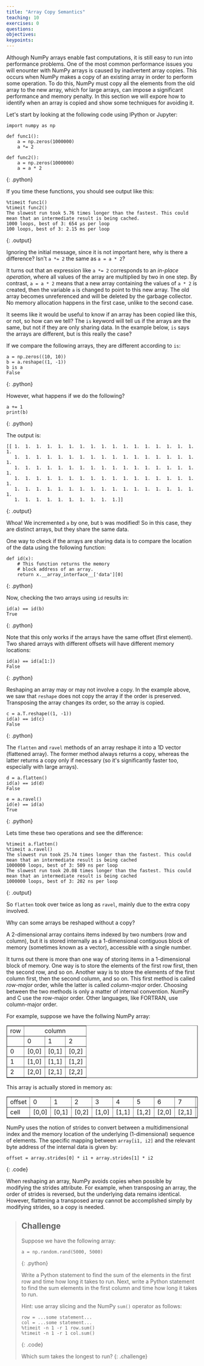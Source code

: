 ```yaml
---
title: "Array Copy Semantics"
teaching: 10
exercises: 0
questions:
objectives:
keypoints:
---
```

Although NumPy arrays enable fast computations, it is still easy to run into performance problems. One of the most common performance 
issues you will enounter with NumPy arrays is caused by inadvertent array copies. This occurs when NumPy makes a copy of an existing 
array in order to perform some operation. To do this, NumPy must copy all the elements from the old array to the new array, which for 
large arrays, can impose a significant performance and memory penalty. In this section we will expore how to identify when an array 
is copied and show some techniques for avoiding it.

Let's start by looking at the following code using IPython or Jupyter:

~~~
import numpy as np
​
def func1():
    a = np.zeros(1000000)
    a *= 2
    
def func2():
    a = np.zeros(1000000)
    a = a * 2
~~~
{: .python}

If you time these functions, you should see output like this:

~~~
%timeit func1()
%timeit func2()
The slowest run took 5.76 times longer than the fastest. This could mean that an intermediate result is being cached.
1000 loops, best of 3: 654 µs per loop
100 loops, best of 3: 2.15 ms per loop
~~~
{: .output}

Ignoring the initial message, since it is not important here, why is there a difference? Isn't `a *= 2` the same as `a = a * 2`?

It turns out that an expression like `a *= 2` corresponds to an *in-place operation*, where all values of the array are multiplied by two in 
one step. By contrast, `a = a * 2` means that a new array containing the values of `a * 2` is created, then the variable `a` is changed to
point to this new array. The old array becomes unreferenced and will be deleted by the garbage collector. No memory allocation happens in 
the first case, unlike to the second case.

It seems like it would be useful to know if an array has been copied like this, or not, so how can we tell? The `is` keyword will tell us 
if the arrays are the same, but not if they are only sharing data. In the example below, `is` says the arrays are different, but is 
this really the case?

If we compare the following arrays, they are different according to `is`:
~~~
a = np.zeros((10, 10))
b = a.reshape((1, -1))
b is a
False
~~~
{: .python}

However, what happens if we do the following?

~~~
a += 1
print(b)
~~~
{: .python}

The output is:

~~~
[[ 1.  1.  1.  1.  1.  1.  1.  1.  1.  1.  1.  1.  1.  1.  1.  1.  1.  1.
   1.  1.  1.  1.  1.  1.  1.  1.  1.  1.  1.  1.  1.  1.  1.  1.  1.  1.
   1.  1.  1.  1.  1.  1.  1.  1.  1.  1.  1.  1.  1.  1.  1.  1.  1.  1.
   1.  1.  1.  1.  1.  1.  1.  1.  1.  1.  1.  1.  1.  1.  1.  1.  1.  1.
   1.  1.  1.  1.  1.  1.  1.  1.  1.  1.  1.  1.  1.  1.  1.  1.  1.  1.
   1.  1.  1.  1.  1.  1.  1.  1.  1.  1.]]
~~~
{: .output}

Whoa! We incremented `a` by one, but `b` was modified! So in this case, they are distinct arrays, but they share the same data. 

One way to check if the arrays are sharing data is to compare the location of the data using the following function:

~~~
def id(x):
    # This function returns the memory
    # block address of an array.
    return x.__array_interface__['data'][0]
~~~
{: .python}

Now, checking the two arrays using `id` results in:

~~~
id(a) == id(b)
True
~~~
{: .python}

Note that this only works if the arrays have the same offset (first element). Two shared arrays with different offsets will have different 
memory locations:

~~~
id(a) == id(a[1:])
False
~~~
{: .python}

Reshaping an array may or may not involve a copy. In the example above, we saw that `reshape` does not copy the array if the order is preserved.
Transposing the array changes its order, so the array is copied.

~~~
c = a.T.reshape((1, -1))
id(a) == id(c)
False
~~~
{: .python}

The `flatten` and `ravel` methods of an array reshape it into a 1D vector (flattened array). The former method always returns a copy, whereas 
the latter returns a copy only if necessary (so it's significantly faster too, especially with large arrays).

~~~
d = a.flatten()
id(a) == id(d)
False

e = a.ravel()
id(e) == id(a)
True
~~~
{: .python}

Lets time these two operations and see the difference:

~~~
%timeit a.flatten()
%timeit a.ravel()
The slowest run took 25.74 times longer than the fastest. This could mean that an intermediate result is being cached 
1000000 loops, best of 3: 509 ns per loop
The slowest run took 20.08 times longer than the fastest. This could mean that an intermediate result is being cached 
1000000 loops, best of 3: 202 ns per loop
~~~
{: .output}

So `flatten` took over twice as long as `ravel`, mainly due to the extra copy involved.

Why can some arrays be reshaped without a copy?

A 2-dimensional array contains items indexed by two numbers (row and column), but it is stored internally as a 1-dimensional contiguous 
block of memory (sometimes known as a vector), accessible with a single number.

It turns out there is more than one way of storing items in a 1-dimensional block of memory. One way is to store the elements of the first 
row first, then the second row, and so on. Another way is to store the elements of the first column first, then the second column, and so on. 
This first method is called *row-major* order, while the latter is called *column-major* order. Choosing between the two methods is only a 
matter of internal convention. NumPy and C use the row-major order. Other languages, like FORTRAN, use column-major order.

For example, suppose we have the follwing NumPy array:

<table border="1">
<tr><td>row</td><td align="center" colspan="3">column</td></tr>
<tr><td></td><td>0</td><td>1</td><td>2</td></tr>
<tr><td>0</td><td>[0,0]</td><td>[0,1]</td><td>[0,2]</td></tr>
<tr><td>1</td><td>[1,0]</td><td>[1,1]</td><td>[1,2]</td></tr>
<tr><td>2</td><td>[2,0]</td><td>[2,1]</td><td>[2,2]</td></tr>
</table>

This array is actually stored in memory as:

<table border="1">
<tr><td>offset</td><td>0</td><td>1</td><td>2</td>
<td>3</td><td>4</td><td>5</td>
<td>6</td><td>7</td><td>8</td></tr>
<tr><td>cell</td><td>[0,0]</td><td>[0,1]</td><td>[0,2]</td>
<td>[1,0]</td><td>[1,1]</td><td>[1,2]</td>
<td>[2,0]</td><td>[2,1]</td><td>[2,2]</td></tr>
</table>

NumPy uses the notion of strides to convert between a multidimensional index and the memory location of the underlying (1-dimensional) 
sequence of elements. The specific mapping between `array[i1, i2]` and the relevant byte address of the internal data is given by:

~~~
offset = array.strides[0] * i1 + array.strides[1] * i2
~~~
{: .code}

When reshaping an array, NumPy avoids copies when possible by modifying the strides attribute. For example, when transposing an array,
the order of strides is reversed, but the underlying data remains identical. However, flattening a transposed array cannot be accomplished 
simply by modifying strides, so a copy is needed.

> ## Challenge
> Suppose we have the following array:
>
> ~~~
> a = np.random.rand(5000, 5000)
> ~~~
> {: .python}
>
> Write a Python statement to find the sum of the elements in the first row and time how long it takes to run. Next, write a Python statement 
> to find the sum elements in the first column and time how long it takes to run. 
> 
> Hint: use array slicing and the NumPy `sum()` operator as follows:
>
> ~~~
> row = ...some statement...
> col = ...some statement...
> %timeit -n 1 -r 1 row.sum()
> %timeit -n 1 -r 1 col.sum()
> ~~~
> {: .code}
>
> Which sum takes the longest to run?
{: .challenge}
